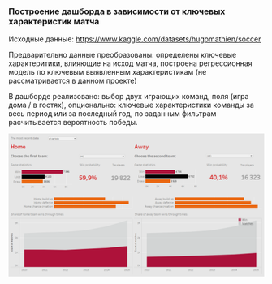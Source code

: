 ### Построение дашборда в зависимости от ключевых характеристик матча

Исходные данные: https://www.kaggle.com/datasets/hugomathien/soccer   

Предварительно данные преобразованы: определены ключевые характеритики, влияющие на исход матча, построена регрессионная модель по ключевым выявленным характеристикам (не рассматривается в данном проекте) 

В дашборде реализовано: выбор двух играющих команд, поля (игра дома / в гостях), опционально: ключевые характеристики команды за весь период или за последный год, по заданным фильтрам расчитывается вероятность победы.  

<img src="https://github.com/SteppyN/Footbool_tableau_project/blob/main/Dashboard_view.png"> 

